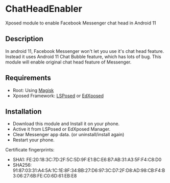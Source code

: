 ChatHeadEnabler
===============

Xposed module to enable Facebook Messenger chat head in Android 11


Description
-----------

In android 11, Facebook Messenger won't let you use it's chat head feature. 
Instead it uses Android 11 Chat Bubble feature, which has lots of bug. 
This module will enable original chat head feature of Messenger.


Requirements
------------

- Root: Using [Magisk](https://github.com/topjohnwu/Magisk)
- Xposed Framework: [LSPosed](https://github.com/LSPosed/LSPosed) or [EdXposed](https://github.com/ElderDrivers/EdXposed)


Installation
------------

* Download this module and Install it on your phone.
* Active it from LSPosed or EdXposed Manager.
* Clear Messenger app data. (or uninstall/install again)
* Restart your phone.


Certificate fingerprints:

* SHA1: FE:20:18:3C:7D:2F:5C:5D:9F:E1:BC:E6:B7:AB:31:A3:5F:F4:C8:D0
* SHA256: 91:87:03:31:A4:5A:1C:1E:8F:34:BB:27:D6:97:3C:D7:2F:D8:AD:98:CB:F4:B3:06:27:6B:FE:C0:6D:61:EB:E8
